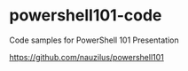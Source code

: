 # powershell101-code
Code samples for PowerShell 101 Presentation

https://github.com/nauzilus/powershell101
